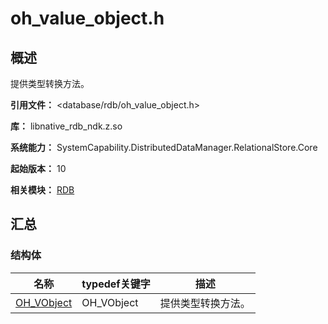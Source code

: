 # oh_value_object.h

## 概述

提供类型转换方法。

**引用文件：** <database/rdb/oh_value_object.h>

**库：** libnative_rdb_ndk.z.so

**系统能力：** SystemCapability.DistributedDataManager.RelationalStore.Core

**起始版本：** 10

**相关模块：** [RDB](capi-rdb.md)

## 汇总

### 结构体

| 名称                             | typedef关键字 | 描述               |
| -------------------------------- | ------------- | ------------------ |
| [OH_VObject](capi-rdb-oh-vobject.md) | OH_VObject    | 提供类型转换方法。 |


